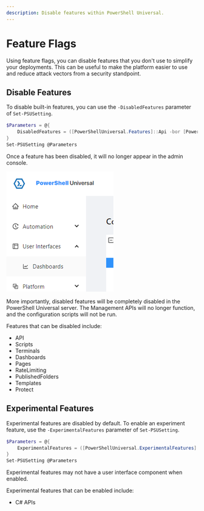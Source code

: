 ```yaml
---
description: Disable features within PowerShell Universal.
---
```


# Feature Flags

Using feature flags, you can disable features that you don't use to simplify your deployments. This can be useful to make the platform easier to use and reduce attack vectors from a security standpoint.&#x20;

## Disable Features

To disable built-in features, you can use the `-DisabledFeatures` parameter of `Set-PSUSetting`.

```powershell
$Parameters = @{
    DisabledFeatures = ([PowerShellUniversal.Features]::Api -bor [PowerShellUniversal.Features]::Pages)
}
Set-PSUSetting @Parameters
```

Once a feature has been disabled, it will no longer appear in the admin console.&#x20;

![](<../.gitbook/assets/image (322).png>)

More importantly, disabled features will be completely disabled in the PowerShell Universal server. The Management APIs will no longer function, and the configuration scripts will not be run.&#x20;

Features that can be disabled include:&#x20;

* API
* Scripts
* Terminals
* Dashboards
* Pages
* RateLimiting
* PublishedFolders
* Templates
* Protect

## Experimental Features

Experimental features are disabled by default. To enable an experiment feature, use the `-ExperimentalFeatures` parameter of `Set-PSUSetting`.&#x20;

```powershell
$Parameters = @{
	ExperimentalFeatures = ([PowerShellUniversal.ExperimentalFeatures]::CSharpLang)
}
Set-PSUSetting @Parameters 
```

Experimental features may not have a user interface component when enabled.&#x20;

Experimental features that can be enabled include:&#x20;

* C# APIs
